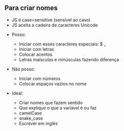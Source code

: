 ## Para criar nomes

* JS é case=sensitive (sensível ao caso)
* JS aceita a cadeira de caracteres Unicode

- Posso:
    * Iniciar com esses caracteres especiais: $ _
    * Iniciar com letras
    * Colocar acentos
    * Letras maísculas e minúsculas fazendo diferença

- Não posso:
    * Iniciar com números
    * Colocar espaços vazios no nome

- Ideal:
    * Criar nomes que fazem sentido
    * Que explique o que a variável é ou faz
    * camelCase
    * snake_case
    * Escrever em inglês